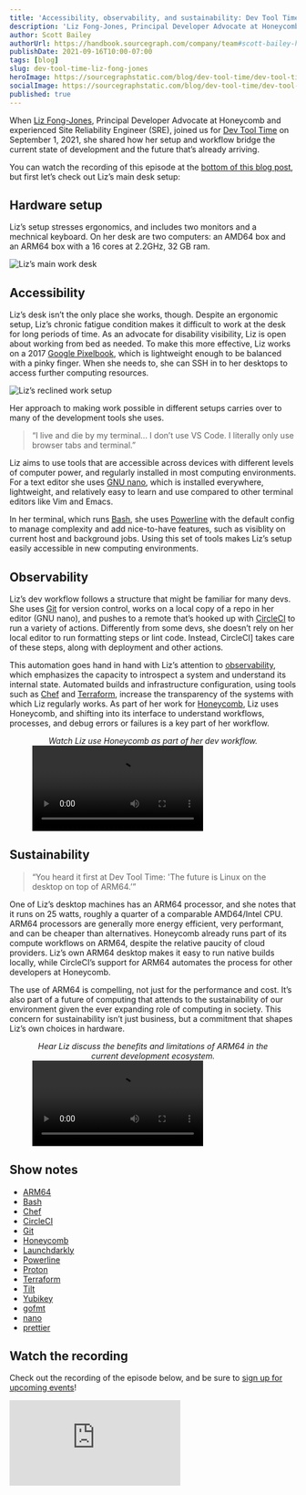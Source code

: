 ```yaml
---
title: 'Accessibility, observability, and sustainability: Dev Tool Time with Liz Fong-Jones'
description: 'Liz Fong-Jones, Principal Developer Advocate at Honeycomb and long-time Site Reliability Engineer (SRE), shares how nano, Honeycomb, and ARM processors fit together into a moveable, minimal workflow for development.'
author: Scott Bailey
authorUrl: https://handbook.sourcegraph.com/company/team#scott-bailey-he-him
publishDate: 2021-09-16T10:00-07:00
tags: [blog]
slug: dev-tool-time-liz-fong-jones
heroImage: https://sourcegraphstatic.com/blog/dev-tool-time/dev-tool-time-fong-jones-cover.jpg
socialImage: https://sourcegraphstatic.com/blog/dev-tool-time/dev-tool-time-fong-jones-cover.jpg
published: true
---
```


When [Liz Fong-Jones](https://www.lizthegrey.com/), Principal Developer Advocate at Honeycomb and experienced Site Reliability Engineer (SRE), joined us for [Dev Tool Time](https://info.sourcegraph.com/dev-tool-time) on September 1, 2021, she shared how her setup and workflow bridge the current state of development and the future that’s already arriving.

You can watch the recording of this episode at the [bottom of this blog post](#Watch-the-recording), but first let’s check out Liz’s main desk setup:

## Hardware setup

Liz’s setup stresses ergonomics, and includes two monitors and a mechnical keyboard. On her desk are two computers: an AMD64 box and an ARM64 box with a 16 cores at 2.2GHz, 32 GB ram.

![Liz’s main work desk](https://sourcegraphstatic.com/blog/dev-tool-time/dev-tool-time-fong-jones-desk.jpg)

## Accessibility

Liz’s desk isn’t the only place she works, though. Despite an ergonomic setup, Liz’s chronic fatigue condition makes it difficult to work at the desk for long periods of time. As an advocate for disability visibility, Liz is open about working from bed as needed. To make this more effective, Liz works on a 2017 [Google Pixelbook](https://support.google.com/pixelbook/answer/7503982?hl=en), which is lightweight enough to be balanced with a pinky finger. When she needs to, she can SSH in to her desktops to access further computing resources.

![Liz’s reclined work setup](https://sourcegraphstatic.com/blog/dev-tool-time/dev-tool-time-fong-jones-bed-cropped.jpg)

Her approach to making work possible in different setups carries over to many of the development tools she uses.

> “I live and die by my terminal... I don’t use VS Code. I literally only use browser tabs and terminal.”

Liz aims to use tools that are accessible across devices with different levels of computer power, and regularly installed in most computing environments. For a text editor she uses [GNU nano](https://www.nano-editor.org/), which is installed everywhere, lightweight, and relatively easy to learn and use compared to other terminal editors like Vim and Emacs.

In her terminal, which runs [Bash](https://www.gnu.org/software/bash/), she uses [Powerline](https://powerline.readthedocs.io/en/latest/index.html) with the default config to manage complexity and add nice-to-have features, such as visiblity on current host and background jobs. Using this set of tools makes Liz’s setup easily accessible in new computing environments.

## Observability

Liz’s dev workflow follows a structure that might be familiar for many devs. She uses [Git](https://git-scm.com/) for version control, works on a local copy of a repo in her editor (GNU nano), and pushes to a remote that’s hooked up with [CircleCI](https://circleci.com/) to run a variety of actions. Differently from some devs, she doesn’t rely on her local editor to run formatting steps or lint code. Instead, CircleCI] takes care of these steps, along with deployment and other actions.

This automation goes hand in hand with Liz’s attention to [observability](https://www.honeycomb.io/what-is-observability/), which emphasizes the capacity to introspect a system and understand its internal state. Automated builds and infrastructure configuration, using tools such as [Chef](https://www.chef.io/) and [Terraform](https://www.terraform.io/), increase the transparency of the systems with which Liz regularly works. As part of her work for [Honeycomb](https://www.honeycomb.io/), Liz uses Honeycomb, and shifting into its interface to understand workflows, processes, and debug errors or failures is a key part of her workflow.

<figure>
    <figcaption style="text-align: center; font-style: italic;">Watch Liz use Honeycomb as part of her dev workflow.</figcaption>
    <div class="container my-4 video-embed embed-responsive embed-responsive-16by9">
        <video controls src="https://sourcegraphstatic.com/blog/dev-tool-time/dev-tool-time-fong-jones-observability.mp4"></video>
    </div>
</figure>

## Sustainability

> “You heard it first at Dev Tool Time: 'The future is Linux on the desktop on top of ARM64.’”

One of Liz’s desktop machines has an ARM64 processor, and she notes that it runs on 25 watts, roughly a quarter of a comparable AMD64/Intel CPU. ARM64 processors are generally more energy efficient, very performant, and can be cheaper than alternatives. Honeycomb already runs part of its compute workflows on ARM64, despite the relative paucity of cloud providers. Liz’s own ARM64 desktop makes it easy to run native builds locally, while CircleCI’s support for ARM64 automates the process for other developers at Honeycomb.

The use of ARM64 is compelling, not just for the performance and cost. It’s also part of a future of computing that attends to the sustainability of our environment given the ever expanding role of computing in society. This concern for sustainability isn’t just business, but a commitment that shapes Liz’s own choices in hardware.

<figure>
    <figcaption style="text-align: center; font-style: italic;">Hear Liz discuss the benefits and limitations of ARM64 in the current development ecosystem.</figcaption>
    <div class="container my-4 video-embed embed-responsive embed-responsive-16by9">
        <video controls src="https://sourcegraphstatic.com/blog/dev-tool-time/dev-tool-time-fong-jones-arm64.mp4"></video>
    </div>
</figure>

## Show notes

- [ARM64](https://en.wikipedia.org/wiki/AArch64)
- [Bash](https://www.gnu.org/software/bash/)
- [Chef](https://www.chef.io/)
- [CircleCI](https://circleci.com/)
- [Git](https://git-scm.com/)
- [Honeycomb](https://www.honeycomb.io/)
- [Launchdarkly](https://launchdarkly.com/)
- [Powerline](https://powerline.readthedocs.io/en/latest/index.html)
- [Proton](https://github.com/ValveSoftware/Proton)
- [Terraform](https://www.terraform.io/)
- [Tilt](https://tilt.dev/)
- [Yubikey](https://www.yubico.com/)
- [gofmt](https://pkg.go.dev/cmd/gofmt)
- [nano](https://www.nano-editor.org/)
- [prettier](https://prettier.io/)

## Watch the recording

Check out the recording of the episode below, and be sure to [sign up for upcoming events](https://info.sourcegraph.com/dev-tool-time)!

<div class="container my-4 video-embed embed-responsive embed-responsive-16by9">
    <iframe class="embed-responsive-item" src="https://www.youtube-nocookie.com/embed/QlR9jdj0sa4?autoplay=0&amp;cc_load_policy=0&amp;start=93&amp;end=0&amp;loop=0&amp;controls=1&amp;modestbranding=0&amp;rel=0" allowfullscreen="" allow="accelerometer; autoplay; encrypted-media; gyroscope; picture-in-picture" frameborder="0"></iframe>
</div>
